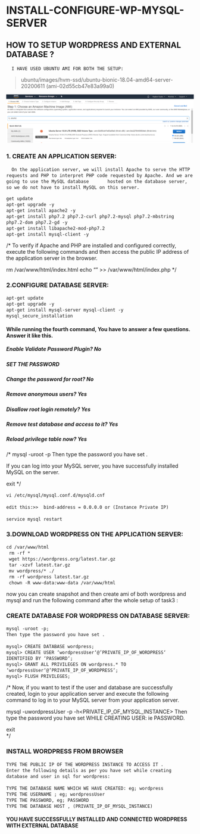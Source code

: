 # INSTALL-CONFIGURE-WP-MYSQL-SERVER


## HOW TO SETUP WORDPRESS AND EXTERNAL DATABASE ?


      I HAVE USED UBUNTU AMI FOR BOTH THE SETUP:

>ubuntu/images/hvm-ssd/ubuntu-bionic-18.04-amd64-server-20200611 (ami-02d55cb47e83a99a0)

<img src="https://github.com/raghav1674/INSTALL-CONFIGURE-WP-MYSQL-SERVER/blob/master/SETUP/01_sql.PNG">

### 1. CREATE AN APPLICATION SERVER:
  
      On the application server, we will install Apache to serve the HTTP requests and PHP to interpret PHP code requested by Apache. And we are going to use the MySQL database       hosted on the database server, so we do not have to install MySQL on this server.

 ```
 get update
 apt-get upgrade -y
 apt-get install apache2 -y
 apt-get install php7.2 php7.2-curl php7.2-mysql php7.2-mbstring php7.2-dom php7.2-gd -y
 apt-get install libapache2-mod-php7.2
 apt-get install mysql-client -y 
 ```

 
/*
To verify if Apache and PHP are installed and configured correctly, execute the following commands and then access the public IP address of the application server in the browser.

 rm /var/www/html/index.html
 echo “<?php phpinfo(); ?>” >> /var/www/html/index.php 
 */


### 2.CONFIGURE DATABASE SERVER:

 ```
 apt-get update
 apt-get upgrade -y
 apt-get install mysql-server mysql-client -y
 mysql_secure_installation
 ```

#### While running the fourth command, You have to answer a few questions. Answer it like this.

##### Enable Validate Password Plugin? No
##### SET THE PASSWORD
##### Change the password for root? No
##### Remove anonymous users? Yes
##### Disallow root login remotely? Yes
##### Remove test database and access to it? Yes
##### Reload privilege table now? Yes

/*
 mysql -uroot -p
 Then type the password you have set .

   If you can log into your MySQL server, you have successfully installed MySQL on the server. 
 
 exit 
 */


```
vi /etc/mysql/mysql.conf.d/mysqld.cnf

edit this:>>  bind-address = 0.0.0.0 or (Instance Private IP)

service mysql restart
```



### 3.DOWNLOAD WORDPRESS ON THE APPLICATION SERVER:


```
cd /var/www/html
 rm -rf *
 wget https://wordpress.org/latest.tar.gz
 tar -xzvf latest.tar.gz
 mv wordpress/* ./
 rm -rf wordpress latest.tar.gz
 chown -R www-data:www-data /var/www/html
 ```


now you can create snapshot and then create ami of both wordpress and mysql and run the following command after the whole setup of task3 :

### CREATE DATABASE FOR WORDPRESS ON DATABASE SERVER:

```
mysql -uroot -p;
Then type the password you have set .

mysql> CREATE DATABASE wordpress;
mysql> CREATE USER ‘wordpressUser‘@’PRIVATE_IP_OF_WORDPRESS‘ IDENTIFIED BY ‘PASSWORD‘;
mysql> GRANT ALL PRIVILEGES ON wordpress.* TO ‘wordpressUser‘@’PRIVATE_IP_OF_WORDPRESS‘;
mysql> FLUSH PRIVILEGES;
```


/*
Now, if you want to test if the user and database are successfully created, login to your application server and execute the following command to log in to your MySQL server from your application server.

mysql -uwordpressUser -p -h<PRIVATE_IP_OF_MYSQL_INSTANCE>
Then type the password you have set WHILE CREATING USER: ie PASSWORD.

exit  
*/



### INSTALL WORDPRESS FROM BROWSER

```
TYPE THE PUBLIC IP OF THE WORDPRESS INSTANCE TO ACCESS IT .
Enter the following details as per you have set while creating database and user in sql for wordpress:

TYPE THE DATABASE NAME WHICH WE HAVE CREATED: eg; wordpress
TYPE THE USERNAME ; eg; wordpressUser
TYPE THE PASSWORD, eg; PASSWORD
TYPE THE DATABASE HOST , (PRIVATE_IP_OF_MYSQL_INSTANCE)

```

####  YOU HAVE SUCCESSFULLY INSTALLED AND CONNECTED WORDPRESS WITH EXTERNAL DATABASE







